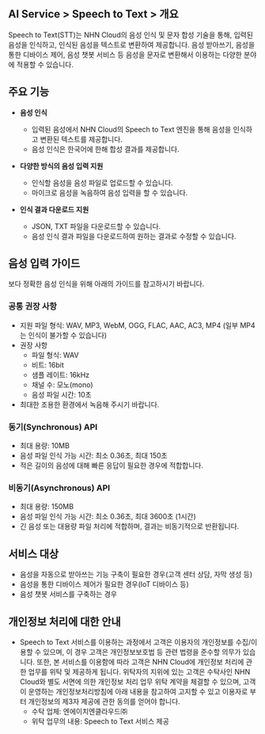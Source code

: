 ## AI Service > Speech to Text > 개요

Speech to Text(STT)는 NHN Cloud의 음성 인식 및 문자 합성 기술을 통해, 입력된 음성을 인식하고, 인식된 음성을 텍스트로 변환하여 제공합니다. 음성 받아쓰기, 음성을 통한 디바이스 제어, 음성 챗봇 서비스 등 음성을 문자로 변환해서 이용하는 다양한 분야에 적용할 수 있습니다.

## 주요 기능

* **음성 인식**
    * 입력된 음성에서 NHN Cloud의 Speech to Text 엔진을 통해 음성을 인식하고 변환된 텍스트를 제공합니다.
    * 음성 인식은 한국어에 한해 합성 결과를 제공합니다.

* **다양한 방식의 음성 입력 지원**
    * 인식할 음성을 음성 파일로 업로드할 수 있습니다.
    * 마이크로 음성을 녹음하여 음성 입력을 할 수 있습니다.

* **인식 결과 다운로드 지원**
    * JSON, TXT 파일을 다운로드할 수 있습니다.
    * 음성 인식 결과 파일을 다운로드하여 원하는 결과로 수정할 수 있습니다.

## 음성 입력 가이드

보다 정확한 음성 인식을 위해 아래의 가이드를 참고하시기 바랍니다.

### 공통 권장 사항

* 지원 파일 형식: WAV, MP3, WebM, OGG, FLAC, AAC, AC3, MP4 (일부 MP4는 인식이 불가할 수 있습니다)
* 권장 사항
    * 파일 형식: WAV
    * 비트: 16bit
    * 샘플 레이트: 16kHz
    * 채널 수: 모노(mono)
    * 음성 파일 시간: 10초
* 최대한 조용한 환경에서 녹음해 주시기 바랍니다.

### 동기(Synchronous) API

* 최대 용량: 10MB
* 음성 파일 인식 가능 시간: 최소 0.36초, 최대 150초
* 적은 길이의 음성에 대해 빠른 응답이 필요한 경우에 적합합니다.

### 비동기(Asynchronous) API

* 최대 용량: 150MB
* 음성 파일 인식 가능 시간: 최소 0.36초, 최대 3600초 (1시간)
* 긴 음성 또는 대용량 파일 처리에 적합하며, 결과는 비동기적으로 반환됩니다.

## 서비스 대상
* 음성을 자동으로 받아쓰는 기능 구축이 필요한 경우(고객 센터 상담, 자막 생성 등)
* 음성을 통한 디바이스 제어가 필요한 경우(IoT 디바이스 등)
* 음성 챗봇 서비스를 구축하는 경우

## 개인정보 처리에 대한 안내
* Speech to Text 서비스를 이용하는 과정에서 고객은 이용자의 개인정보를 수집/이용할 수 있으며, 이 경우 고객은 개인정보보호법 등 관련 법령을 준수할 의무가 있습니다. 또한, 본 서비스를 이용함에 따라 고객은 NHN Cloud에 개인정보 처리에 관한 업무를 위탁 및 제공하게 됩니다. 위탁자의 지위에 있는 고객은 수탁사인 NHN Cloud와 별도 서면에 의한 개인정보 처리 업무 위탁 계약을 체결할 수 있으며, 고객이 운영하는 개인정보처리방침에 아래 내용을 참고하여 고지할 수 있고 이용자로 부터 개인정보의 제3자 제공에 관한 동의를 얻어야 합니다.
    - 수탁 업체: 엔에이치엔클라우드㈜
    - 위탁 업무의 내용: Speech to Text 서비스 제공
